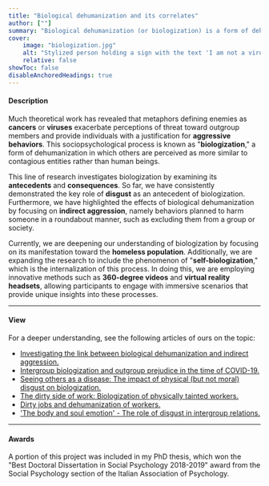 ```yaml
---
title: "Biological dehumanization and its correlates" 
author: [""]
summary: "Biological dehumanization (or biologization) is a form of dehumanization in which others are perceived as viruses and contagious entities rather than human beings. The present line of research explores this phenomenon by investigating its antecedents and consequences through correlational and experimental studies."
cover:
    image: "biologization.jpg"
    alt: "Stylized person holding a sign with the text 'I am not a virus'"
    relative: false
showToc: false
disableAnchoredHeadings: true
---
```


#### Description

Much theoretical work has revealed that metaphors defining enemies as **cancers** or **viruses** exacerbate perceptions of threat toward outgroup members and provide individuals with a justification for **aggressive behaviors**. This sociopsychological process is known as "**biologization**," a form of dehumanization in which others are perceived as more similar to contagious entities rather than human beings.

This line of research investigates biologization by examining its **antecedents** and **consequences**. So far, we have consistently demonstrated the key role of **disgust** as an antecedent of biologization. Furthermore, we have highlighted the effects of biological dehumanization by focusing on **indirect aggression**, namely behaviors planned to harm someone in a roundabout manner, such as excluding them from a group or society.

Currently, we are deepening our understanding of biologization by focusing on its manifestation toward the **homeless population**. Additionally, we are expanding the research to include the phenomenon of "**self-biologization**," which is the internalization of this process. In doing this, we are employing innovative methods such as **360-degree videos** and **virtual reality headsets**, allowing participants to engage with immersive scenarios that provide unique insights into these processes.

------------------------------------------------------------------------

#### View

For a deeper understanding, see the following articles of ours on the topic: 

-   [Investigating the link between biological dehumanization and indirect aggression.](/publications/biologization-and-aggression/)
-   [Intergroup biologization and outgroup prejudice in the time of COVID-19.](/publications/covid-and-prejudice/)
-   [Seeing others as a disease: The impact of physical (but not moral) disgust on biologization.](/publications/disgust-and-biologization/)
-   [The dirty side of work: Biologization of physically tainted workers.](/publications/biologization-workers/)
-   [Dirty jobs and dehumanization of workers.](/publications/dirty-jobs/)
-   ['The body and soul emotion' - The role of disgust in intergroup relations.](/publications/the-body-and-soul-emotion/)

------------------------------------------------------------------------

#### Awards

A portion of this project was included in my PhD thesis, which won the "Best Doctoral Dissertation in Social Psychology 2018-2019" award from the Social Psychology section of the Italian Association of Psychology.
